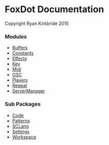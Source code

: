 FoxDot Documentation
====================

Copyright Ryan Kirkbride 2015

### Modules
- [Buffers](Buffers.md)
- [Constants](Constants.md)
- [Effects](Effects.md)
- [Key](Key.md)
- [Midi](Midi.md)
- [OSC](OSC.md)
- [Players](Players.md)
- [Repeat](Repeat.md)
- [ServerManager](ServerManager.md)

### Sub Packages
- [Code](./docs/Code)
- [Patterns](./docs/Patterns)
- [SCLang](./docs/SCLang)
- [Settings](./docs/Settings)
- [Workspace](./docs/Workspace)
